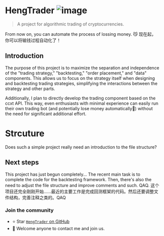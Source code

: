# HengTrader ![image](https://img.shields.io/badge/HengTrader-0.000001%2B-blue)
> A project for algorithmic trading of cryptocurrencies.

From now on, you can automate the process of lossing money. 😼
现在起，你可以将输钱过程自动化了！

## Introduction 
The purpose of this project is to maximize the separation and independence of the "trading strategy," "backtesting," "order placement," and "data" components. This allows us to focus on the strategy itself when designing and backtesting trading strategies, simplifying the interactions between the strategy and other parts.

Additionally, I plan to directly develop the trading component based on the ccxt API. This way, even enthusiasts with minimal experience can easily run their own trading bot (and potentially lose money automatically🐽) without the need for significant additional effort.


# Strcuture
Does such a simple project really need an introduction to the file structure?


## Next steps
This project has just begun completely... The recent main task is to complete the code for the backtesting framework. Then, there's also the need to adjust the file structure and improve comments and such. QAQ.
这个项目还完全刚刚开始……最近的主要工作是完成回测框架的代码。然后还要调整文件结构，完善注释之类的。QAQ

### Join the community
- ⭐️ Star [`HengTrader` on GitHub](https://github.com/miaografa/HengTrader)
- 💖 Welcome anyone to contact me and join us.
